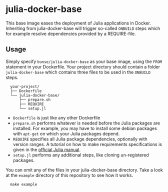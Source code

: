 # julia-docker-base

This base image eases the deployment of Julia applications in Docker.
Inheriting from julia-docker-base will trigger so-called `ONBUILD` steps
which for example resolve dependencies provided by a REQUIRE-file.

## Usage

Simply specify `bunse/julia-docker-base` as your base image, using the `FROM` statement
in your Dockerfile. Your project directory should contain a folder `julia-docker-base`
which contains three files to be used in the `ONBUILD` steps.

      your-project/
      ├── Dockerfile
      └── julia-docker-base/
          ├── prepare.sh
          ├── REQUIRE
          └── setup.jl

- `Dockerfile` is just like any other Dockerfile
- `prepare.sh` performs whatever is needed before the Julia packages are installed.
  For example, you may have to install some debian packages with `apt-get` on which
  your Julia packages depend.
- `REQUIRE` specifies all Julia package dependencies, optionally with version ranges.
  A tutorial on how to make requirements specifications is given in the
  [official Julia manual](https://docs.julialang.org/en/v0.6/manual/packages/#Requirements-Specification-1).
- `setup.jl` performs any additional steps, like cloning un-registered packages.

You can omit any of the files in your julia-docker-base directory.
Take a look at the `example` directory of this repository to see how it works.

      make example
